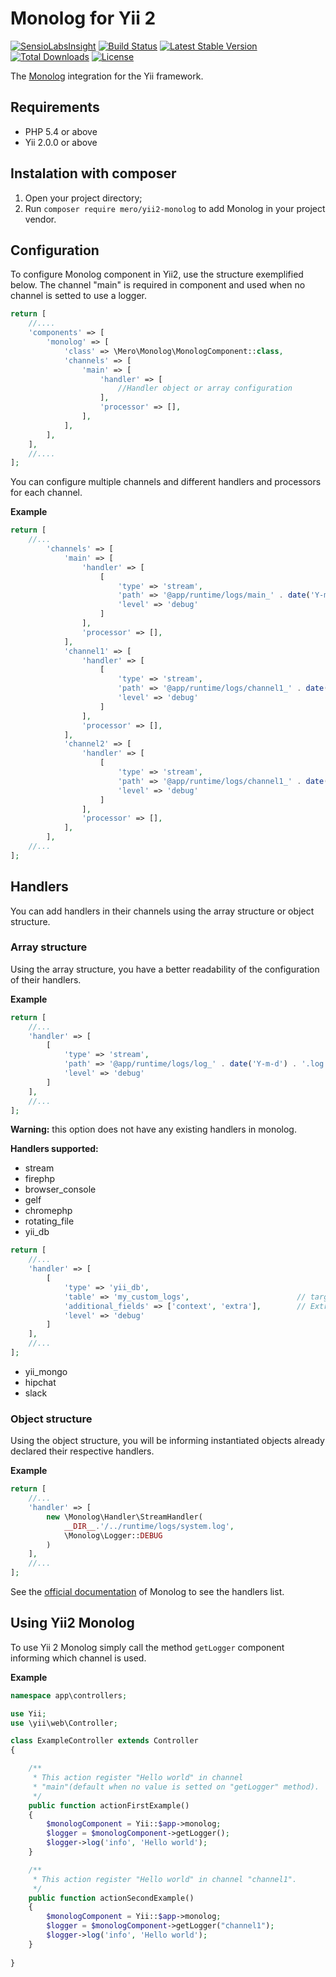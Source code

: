 Monolog for Yii 2
=================

[![SensioLabsInsight](https://insight.sensiolabs.com/projects/90e3c666-c1b8-4ab0-846e-413451bdc023/mini.png)](https://insight.sensiolabs.com/projects/90e3c666-c1b8-4ab0-846e-413451bdc023)
[![Build Status](https://travis-ci.org/merorafael/yii2-monolog.svg?branch=master)](https://travis-ci.org/merorafael/yii2-monolog)
[![Latest Stable Version](https://poser.pugx.org/mero/yii2-monolog/v/stable.svg)](https://packagist.org/packages/mero/yii2-monolog) 
[![Total Downloads](https://poser.pugx.org/mero/yii2-monolog/downloads.svg)](https://packagist.org/packages/mero/yii2-monolog) 
[![License](https://poser.pugx.org/mero/yii2-monolog/license.svg)](https://packagist.org/packages/mero/yii2-monolog)

The [Monolog](https://github.com/Seldaek/monolog) integration for the Yii framework.

Requirements
------------

- PHP 5.4 or above
- Yii 2.0.0 or above

Instalation with composer
-------------------------

1. Open your project directory;
2. Run `composer require mero/yii2-monolog` to add Monolog in your project vendor.

Configuration
-------------

To configure Monolog component in Yii2, use the structure exemplified below.
The channel "main" is required in component and used when no channel is setted to use a logger.

```php
return [
    //....
    'components' => [
        'monolog' => [
            'class' => \Mero\Monolog\MonologComponent::class,
            'channels' => [
                'main' => [
                    'handler' => [
                        //Handler object or array configuration
                    ],
                    'processor' => [],
                ],
            ],
        ],
    ],
    //....
];
```

You can configure multiple channels and different handlers and processors for each channel.

**Example**

```php
return [
    //...
        'channels' => [
            'main' => [
                'handler' => [
                    [
                        'type' => 'stream',
                        'path' => '@app/runtime/logs/main_' . date('Y-m-d') . '.log',
                        'level' => 'debug'
                    ]
                ],
                'processor' => [],
            ],
            'channel1' => [
                'handler' => [
                    [
                        'type' => 'stream',
                        'path' => '@app/runtime/logs/channel1_' . date('Y-m-d') . '.log',
                        'level' => 'debug'
                    ]
                ],
                'processor' => [],
            ],
            'channel2' => [
                'handler' => [
                    [
                        'type' => 'stream',
                        'path' => '@app/runtime/logs/channel1_' . date('Y-m-d') . '.log',
                        'level' => 'debug'
                    ]
                ],
                'processor' => [],
            ],
        ],
    //...
];
```

Handlers
--------

You can add handlers in their channels using the array structure or object structure.

### Array structure

Using the array structure, you have a better readability of the configuration of their handlers.

**Example**

```php
return [
    //...
    'handler' => [
        [
            'type' => 'stream',
            'path' => '@app/runtime/logs/log_' . date('Y-m-d') . '.log',
            'level' => 'debug'
        ]
    ],
    //...
];
```

**Warning:** this option does not have any existing handlers in monolog.

**Handlers supported:**

- stream
- firephp
- browser_console
- gelf
- chromephp
- rotating_file
- yii_db

```php
return [
    //...
    'handler' => [
        [
            'type' => 'yii_db',
            'table' => 'my_custom_logs',                        // target DB name
            'additional_fields' => ['context', 'extra'],        // Extra columns added/removed dynamically
            'level' => 'debug'
        ]
    ],
    //...
];
```

- yii_mongo
- hipchat
- slack

### Object structure

Using the object structure, you will be informing instantiated objects already declared their respective handlers.

**Example**

```php
return [
    //...
    'handler' => [
        new \Monolog\Handler\StreamHandler(
            __DIR__.'/../runtime/logs/system.log',
            \Monolog\Logger::DEBUG
        )
    ],
    //...
];
```

See the [official documentation](https://github.com/Seldaek/monolog/blob/master/doc/02-handlers-formatters-processors.md#handlers) of Monolog to see the handlers list.

Using Yii2 Monolog
------------------

To use Yii 2 Monolog simply call the method `getLogger` component informing which channel is used.

**Example**

```php
namespace app\controllers;

use Yii;
use \yii\web\Controller;

class ExampleController extends Controller
{

    /**
     * This action register "Hello world" in channel 
     * "main"(default when no value is setted on "getLogger" method).
     */
    public function actionFirstExample()
    {
        $monologComponent = Yii::$app->monolog;
        $logger = $monologComponent->getLogger();
        $logger->log('info', 'Hello world');
    }

    /**
     * This action register "Hello world" in channel "channel1".
     */
    public function actionSecondExample()
    {
        $monologComponent = Yii::$app->monolog;
        $logger = $monologComponent->getLogger("channel1");
        $logger->log('info', 'Hello world');
    }
    
}
```
